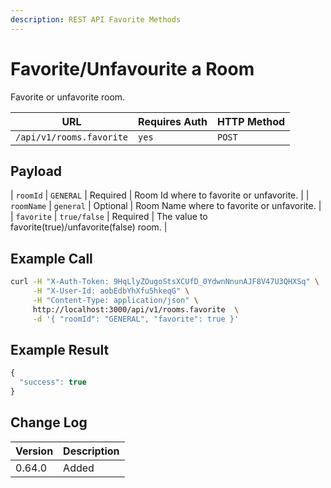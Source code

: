 ```yaml
---
description: REST API Favorite Methods
---
```


# Favorite/Unfavourite a Room

Favorite or unfavorite room.

| URL                      | Requires Auth | HTTP Method |
| ------------------------ | ------------- | ----------- |
| `/api/v1/rooms.favorite` | `yes`         | `POST`      |

## Payload

\| `roomId` | `GENERAL` | Required | Room Id where to favorite or unfavorite. | | `roomName` | `general` | Optional | Room Name where to favorite or unfavorite. | | `favorite` | `true/false` | Required | The value to favorite(true)/unfavorite(false) room. |

## Example Call

```bash
curl -H "X-Auth-Token: 9HqLlyZOugoStsXCUfD_0YdwnNnunAJF8V47U3QHXSq" \
     -H "X-User-Id: aobEdbYhXfu5hkeqG" \
     -H "Content-Type: application/json" \
     http://localhost:3000/api/v1/rooms.favorite  \
     -d '{ "roomId": "GENERAL", "favorite": true }'
```

## Example Result

```javascript
{
  "success": true
}
```

## Change Log

| Version | Description |
| ------- | ----------- |
| 0.64.0  | Added       |
